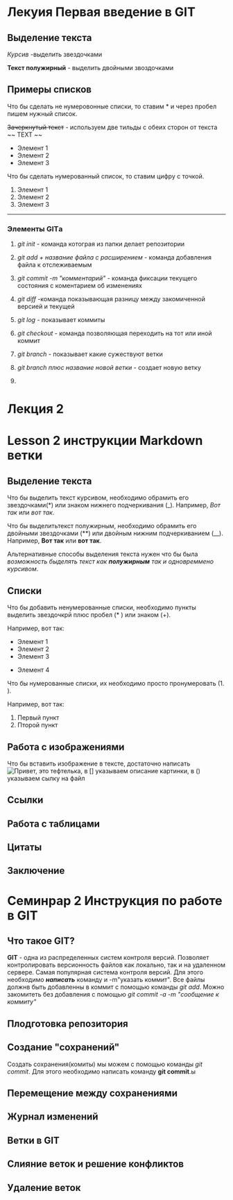 # Лекуия Первая введение в GIT
## Выделение текста
*Курсив* -выделить звездочками

**Текст полужирный** - выделить двойными звоздочками 

## Примеры списков
Что бы   сделать не нумеровонные списки, то ставим * и через пробел пишем нужный список.

~~Зачеркнутый текст~~ - используем две тильды с обеих сторон от текста ~~ TEXT ~~ 


* Элемент 1
* Элемент 2 
* Элемент 3

Что бы сделать нумерованный список, то ставим цифру с точкой. 
1. Элемент 1 
2. Элемент 2
3. Элемент 3
______

### Элементы GITа 
1. *git init* -  команда котограя из папки делает репозитории

2. *git add + название файла с расширением* -  команда добавления 
файла к отслеживаемым

3. *git commit -m "комментарий"* - команда фиксации текущего состояния с коментарием об изменениях

4. *git diff* -команда показывающая разницу между закомиченной версией и текущей 

5. *git log* - показывает коммиты 

6. *git checkout* - команда позволяющая переходить на тот или иной коммит

7. *git branch* - показывает какие сужествуют ветки 

8. *git branch плюс название новой ветки* - создает новую ветку

9. 

# Лекция 2 

# Lesson 2 инструкции Markdown ветки

## Выделение текста

Что бы выделить текст курсивом, необходимо обрамить его звездочками(*) или знаком нижнего подчеркивания (_). Например, *Вот так* или _вот так_.

 Что бы выделитьтекст полужирным, необходимо обрамить его двойными звездочками (**) или двойным нижним подчеркиванием (__). Например, **Вот так** или __вот так__. 

 Альтернативные способы выделения текста нужен что бы была *возможность быделять текст как __полужирным__ так и одновреммено курсивом*.

## Списки 

 Что бы добавить ненумерованные списки, необходимо пункты выделить звездочкрй плюс пробел (* ) или знаком (+).
 
 Например, вот так:
 * Элемент 1
 * Элемент 2
 * Элемент 3

 + Элемент 4

 Что бы нумерованные списки, их необходимо просто пронумеровать (1. ).

 Например, вот так: 
1. Первый пункт
2. Пторой пункт
 
 ##  Работа с изображениями 

 Что бы вставить изображение в тексте, достаточно написать ![Привет, это тефтелька](Teftelka.jpeg), в [] указываем описание картинки, в () указываем сылку на файл


 ## Ссылки

 ## Работа с таблицами 

 ## Цитаты 

 ## Заключение 

# Семинрар 2 Инструкция по работе в GIT

## Что такое GIT? 

**GIT** - одна из распределенных систем контроля версий. Позволяет контролировать версионность файлов как локально, так и на удаленном сервере. Самая популярная система контроля версий. Для этого необходимо **_написать_** команду и -m"указать коммит". Все файлы должнв быть добавленны в коммит с помощью команды _git add_. Можно закомитеть без добавления с помощью *git commit -a -m "сообщение к коммиту"*

## Плодготовка репозитория 

## Создание "сохранений"

Создать сохранения(комиты) мы можем с помощью команды _git commit_. Для этого необходимо написать команду __git commit__.ы

## Перемещение между сохранениями 
  
## Журнал изменений 

## Ветки в GIT 

## Слияние веток и решение конфликтов 
 
## Удаление веток 



